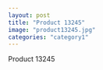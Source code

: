 ```yaml
---
layout: post
title: "Product 13245"
image: "product13245.jpg"
categories: "category1"
---
```

Product 13245
